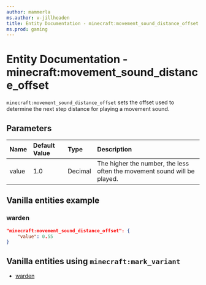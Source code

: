 ```yaml
---
author: mammerla
ms.author: v-jillheaden
title: Entity Documentation - minecraft:movement_sound_distance_offset
ms.prod: gaming
---
```


# Entity Documentation -  minecraft:movement_sound_distance_offset

`minecraft:movement_sound_distance_offset` sets the offset used to determine the next step distance for playing a movement sound.

## Parameters

|Name |Default Value  |Type  |Description  |
|:----------|:----------|:----------|:----------|
|value| 1.0| Decimal|  The higher the number, the less often the movement sound will be played. |


## Vanilla entities example

### warden

```json
"minecraft:movement_sound_distance_offset": {
    "value": 0.55
}
```

## Vanilla entities using `minecraft:mark_variant`

- [warden](../../../../Source/VanillaBehaviorPack_Snippets/entities/warden.md)